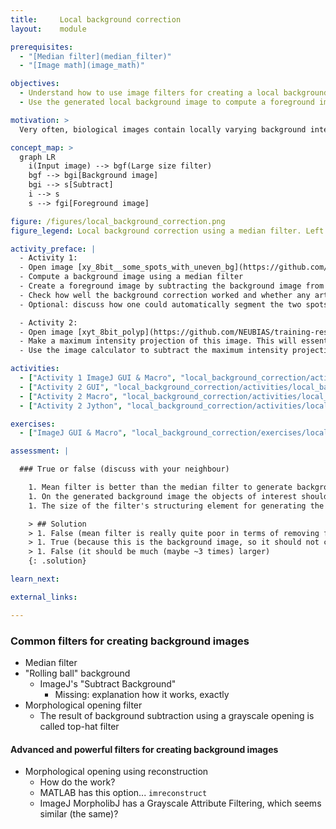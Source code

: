 ```yaml
---
title:     Local background correction
layout:    module

prerequisites:
  - "[Median filter](median_filter)"
  - "[Image math](image_math)"

objectives:
  - Understand how to use image filters for creating a local background image
  - Use the generated local background image to compute a foreground image

motivation: >
  Very often, biological images contain locally varying background intensities. This hampers both segmentation and intensity quantification. However, given a sufficient separation of length scales in terms of variation in background intensities vs. variation in intensities in the foreground, image filters can be employed to measure and correct for the background.

concept_map: >
  graph LR
    i(Input image) --> bgf(Large size filter)
    bgf --> bgi[Background image]
    bgi --> s[Subtract]
    i --> s
    s --> fgi[Foreground image]

figure: /figures/local_background_correction.png
figure_legend: Local background correction using a median filter. Left - Raw data. Middle - Median filtered image (background). Right - Difference image (foreground).

activity_preface: |
  - Activity 1:
  - Open image [xy_8bit__some_spots_with_uneven_bg](https://github.com/NEUBIAS/training-resources/raw/master/image_data/xy_8bit__some_spots_with_uneven_bg.tif)
  - Compute a background image using a median filter
  - Create a foreground image by subtracting the background image from the input image
  - Check how well the background correction worked and whether any artefacts were introduced
  - Optional: discuss how one could automatically segment the two spots in the resulting foreground image (mean filter and object size filter)

  - Activity 2:
  - Open image [xyt_8bit_polyp](https://github.com/NEUBIAS/training-resources/raw/master/image_data/xyt_8bit_polyp.tif)
  - Make a maximum intensity projection of this image. This will essentially create a background image, without the moving polyp.
  - Use the image calculator to subtract the maximum intensity projection from the original image.

activities:
  - ["Activity 1 ImageJ GUI & Macro", "local_background_correction/activities/local_background_correction.ijm", "java"]
  - ["Activity 2 GUI", "local_background_correction/activities/local_background_correction_activity2_gui.md", "markdown"]
  - ["Activity 2 Macro", "local_background_correction/activities/local_background_correction_activity2_macro.ijm", "java"]
  - ["Activity 2 Jython", "local_background_correction/activities/local_background_correction_activity2_jython.py", "python"]

exercises:
  - ["ImageJ GUI & Macro", "local_background_correction/exercises/local_background_correction_imagejmacro.md"]

assessment: |

  ### True or false (discuss with your neighbour)

    1. Mean filter is better than the median filter to generate background image.
    1. On the generated background image the objects of interest should not be visible.
    1. The size of the filter's structuring element for generating the background image should be much smaller than the size of the objects.

    > ## Solution
    > 1. False (mean filter is really quite poor in terms of removing foreground information)
    > 1. True (because this is the background image, so it should not contain any foreground information)
    > 1. False (it should be much (maybe ~3 times) larger)
    {: .solution}

learn_next:

external_links:

---
```


### Common filters for creating background images

- Median filter
- "Rolling ball" background
  - ImageJ's "Subtract Background"
    - Missing: explanation how it works, exactly
- Morphological opening filter
  - The result of background subtraction using a grayscale opening is called top-hat filter

#### Advanced and powerful filters for creating background images

- Morphological opening using reconstruction
  - How do the work?
  - MATLAB has this option... `imreconstruct`
  - ImageJ MorpholibJ has a Grayscale Attribute Filtering, which seems similar (the same)?
